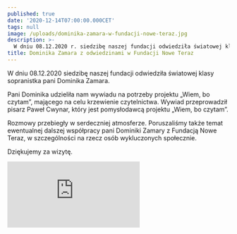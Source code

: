 ```yaml
---
published: true
date: '2020-12-14T07:00:00.000CET'
tags: null
image: /uploads/dominika-zamara-w-fundacji-nowe-teraz.jpg
description: >-
  W dniu 08.12.2020 r. siedzibę naszej fundacji odwiedziła światowej klasy sopranistka pani Dominika Zamara.
title: Dominika Zamara z odwiedzinami w Fundacji Nowe Teraz
---
```



W dniu 08.12.2020 siedzibę naszej fundacji odwiedziła światowej klasy sopranistka pani Dominika Zamara.

Pani Dominika udzieliła nam wywiadu na potrzeby projektu „Wiem, bo czytam”, mającego na celu krzewienie czytelnictwa. Wywiad przeprowadził pisarz Paweł Cwynar, który jest pomysłodawcą projektu „Wiem, bo czytam”.

Rozmowy przebiegły w serdeczniej atmosferze. Poruszaliśmy także temat ewentualnej dalszej współpracy pani Dominiki Zamary z Fundacją Nowe Teraz, w szczególności na rzecz osób wykluczonych społecznie.

Dziękujemy za wizytę.

<div class="relative" style="padding-bottom: 56.25%">
<iframe class="absolute w-full h-full" src="https://www.youtube.com/embed/2n3VfxR3SUk" frameborder="0" allow="accelerometer; autoplay; clipboard-write; encrypted-media; gyroscope; picture-in-picture" allowfullscreen></iframe>
</div>